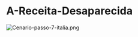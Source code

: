 # A-Receita-Desaparecida
![Cenario-passo-7-italia.png](https://cvco1051.github.io/A-Receita-Desaparecida/)
